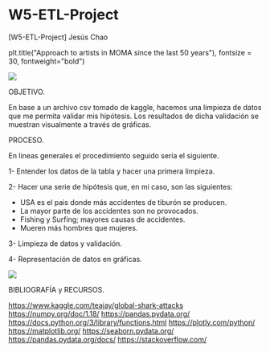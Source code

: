 # W5-ETL-Project

[W5-ETL-Project] Jesús Chao

plt.title("Approach to artists in MOMA since the last 50 years"), fontsize = 30, fontweight="bold")

![](https://losviajesdesofia.com/wp-content/uploads/MoMA-Museum.jpg)

OBJETIVO.

En base a un archivo csv tomado de kaggle, hacemos una limpieza de datos que me permita validar mis hipótesis. Los resultados de dicha validación se muestran visualmente a través de gráficas.

PROCESO.

En lineas generales el procedimiento seguido sería el siguiente.

1- Entender los datos de la tabla y hacer una primera limpieza.

2- Hacer una serie de hipótesis que, en mi caso, son las siguientes:
- USA es el pais donde más accidentes de tiburón se producen.
- La mayor parte de los accidentes son no provocados.
- Fishing y Surfing; mayores causas de accidentes.
- Mueren más hombres que mujeres.

3- Limpieza de datos y validación.

4- Representación de datos en gráficas.

![](https://i.ytimg.com/vi/v9YSbIEhFik/maxresdefault.jpg)


BIBLIOGRAFÍA y RECURSOS.

https://www.kaggle.com/teajay/global-shark-attacks
https://numpy.org/doc/1.18/
https://pandas.pydata.org/
https://docs.python.org/3/library/functions.html
https://plotly.com/python/
https://matplotlib.org/
https://seaborn.pydata.org/
https://pandas.pydata.org/docs/
https://stackoverflow.com/